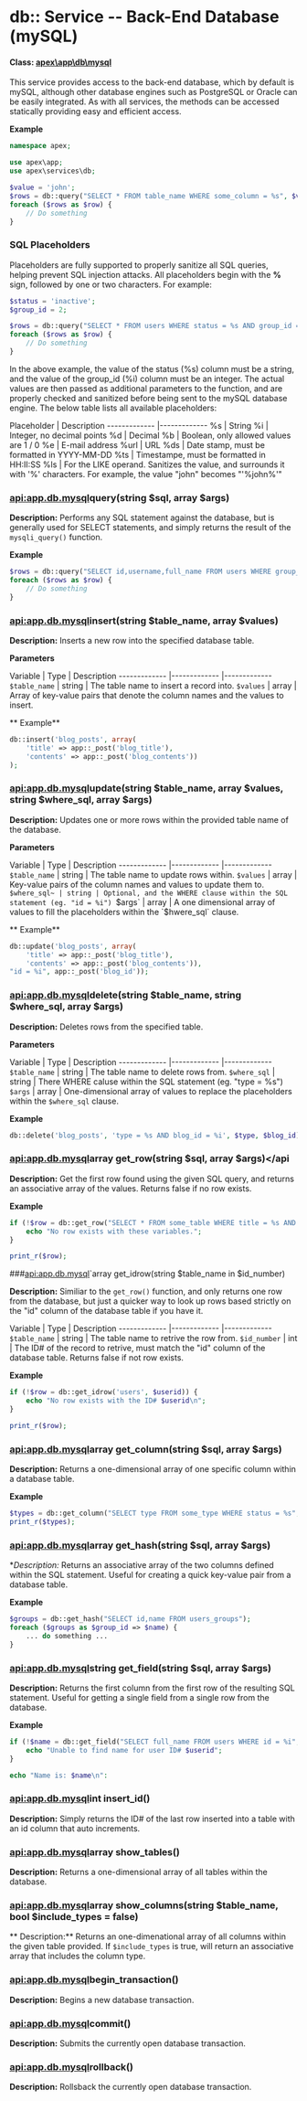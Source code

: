 
# db:: Service -- Back-End Database (mySQL)

#### Class: [apex\app\db\mysql](https://apex-platform.org/api/classes/apex.app.db.mysql.html)

This service provides access to the back-end database, which by default is mySQL, although other database
engines such as PostgreSQL or Oracle can be easily integrated.  As with all services, the methods can be
accessed statically providing easy and efficient access.

**Example**

~~~php
namespace apex;

use apex\app;
use apex\services\db;

$value = 'john';
$rows = db::query("SELECT * FROM table_name WHERE some_column = %s", $value);
foreach ($rows as $row) {
    // Do something
}
~~~


### SQL Placeholders

Placeholders are fully supported to properly sanitize all SQL queries, helping prevent SQL injection attacks.
All placeholders begin with the **%** sign, followed by one or two characters.  For example:

~~~php
$status = 'inactive';
$group_id = 2;

$rows = db::query("SELECT * FROM users WHERE status = %s AND group_id = %i", $status, $group_id);
foreach ($rows as $row) {
    // Do something
}
~~~

In the above example, the value of the status (%s) column must be a string, and the value of the group_id (%i)
column must be an integer.  The actual values are then passed as additional parameters to the function, and
are properly checked and sanitized before being sent to the mySQL database engine.  The below table lists all
available placeholders:

Placeholder | Description ------------- |------------- %s | String %i | Integer, no decimal points %d |
Decimal %b | Boolean, only allowed values are 1 / 0 %e | E-mail address %url | URL %ds | Date stamp, must be
formatted in YYYY-MM-DD %ts | Timestampe, must be formatted in HH:II:SS %ls | For the LIKE operand.  Sanitizes
the value, and surrounds it with '%' characters.  For example, the value "john" becomes "'%john%'"


### <api:app.db.mysql>query(string $sql, array $args)</api>

**Description:** Performs any SQL statement against the database, but is generally used for SELECT statements,
and simply returns the result of the `mysqli_query()` function.

**Example**

~~~php
$rows = db::query("SELECT id,username,full_name FROM users WHERE group_id = %i AND status = %s", $group_id, $status);
foreach ($rows as $row) {
    // Do something
}
~~~


### <api:app.db.mysql>insert(string $table_name, array $values)</api>

**Description:** Inserts a new row into the specified database table.

**Parameters**

Variable | Type | Description ------------- |------------- |------------- `$table_name` | string | The table
name to insert a record into. `$values` | array | Array of key-value pairs that denote the column names and
the values to insert.

** Example**

~~~php
db::insert('blog_posts', array(
    'title' => app::_post('blog_title'),
    'contents' => app::_post('blog_contents'))
);
~~~


### <api:app.db.mysql>update(string $table_name, array $values, string $where_sql, array $args)</api>

**Description:** Updates one or more rows within the provided table name of the database.

**Parameters**

Variable | Type | Description ------------- |------------- |------------- `$table_name` | string | The table
name to update rows within. `$values` | array | Key-value pairs of the column names and values to update them
to. `$where_sql~ | string | Optional, and the WHERE clause within the SQL statement (eg. "id = %i") `$args` |
array | A one dimensional array of values to fill the placeholders within the `$hwere_sql` clause.

** Example**

~~~php
db::update('blog_posts', array(
    'title' => app::_post('blog_title'),
    'contents' => app::_post('blog_contents')),
"id = %i", app::_post('blog_id'));
~~~


### <api:app.db.mysql>delete(string $table_name, string $where_sql, array $args)</api>

**Description:** Deletes rows from the specified table.

**Parameters**

Variable | Type | Description ------------- |------------- |------------- `$table_name` | string | The table
name to delete rows from. `$where_sql` | string | There WHERE caluse within the SQL statement (eg. "type =
%s") `$args` | array | One-dimensional array of values to replace the placeholders within the `$where_sql`
clause.

**Example**

~~~php
db::delete('blog_posts', 'type = %s AND blog_id = %i', $type, $blog_id);
~~~


### <api:app.db.mysql>array get_row(string $sql, array $args)</api</api>

**Description:** Get the first row found using the given SQL query, and returns an associative array of the
values.  Returns false if no row exists.

**Example**

~~~php
if (!$row = db::get_row("SELECT * FROM some_table WHERE title = %s AND status = %s", $title, $status)) {
    echo "No row exists with these variables.";
}

print_r($row);
~~~


###<api:app.db.mysql>`array get_idrow(string $table_name in $id_number)</api>

**Description:** Similiar to the `get_row()` function, and only returns one row from the database, but just a
quicker way to look up rows based strictly on the "id" column of the database table if you have it.

Variable | Type | Description ------------- |------------- |------------- `$table_name` | string | The table
name to retrive the row from. `$id_number` | int | The ID# of the record to retrive, must match the "id"
column of the database table.  Returns false if not row exists.

**Example**

~~~php
if (!$row = db::get_idrow('users', $userid)) {
    echo "No row exists with the ID# $userid\n";
}

print_r($row);
~~~


### <api:app.db.mysql>array get_column(string $sql, array $args)</api>

**Description:** Returns a one-dimensional array of one specific column within a database table.

**Example**

~~~php
$types = db::get_column("SELECT type FROM some_type WHERE status = %s", $status);
print_r($types);
~~~


### <api:app.db.mysql>array get_hash(string $sql, array $args)</api>

**Description:* Returns an associative array of the two columns defined within the SQL statement.  Useful for
creating a quick key-value pair from a database table.

**Example**

~~~php
$groups = db::get_hash("SELECT id,name FROM users_groups");
foreach ($groups as $group_id => $name) {
    ... do something ...
}
~~~


### <api:app.db.mysql>string get_field(string $sql, array $args)</api>

**Description:** Returns the first column from the first row of the resulting SQL statement.  Useful for
getting a single field from a single row from the database.

**Example**

~~~php
if (!$name = db::get_field("SELECT full_name FROM users WHERE id = %i", $userid)) {
    echo "Unable to find name for user ID# $userid";
}

echo "Name is: $name\n":
~~~


### <api:app.db.mysql>int insert_id()</api>

**Description:** Simply returns the ID# of the last row inserted into a table with an id column that auto
increments.


### <api:app.db.mysql>array show_tables()</api>

**Description:** Returns a one-dimensional array of all tables within the database.


### <api:app.db.mysql>array show_columns(string $table_name, bool $include_types = false)</api>

** Description:** Returns an one-dimenational array of all columns within the given table provided.  If
`$include_types` is true, will return an associative array that includes the column type.


### <api:app.db.mysql>begin_transaction()</api>

**Description:** Begins a new database transaction.


### <api:app.db.mysql>commit()</api>

**Description:** Submits the currently open database transaction.


### <api:app.db.mysql>rollback()</api>

**Description:** Rollsback the currently open database transaction.


